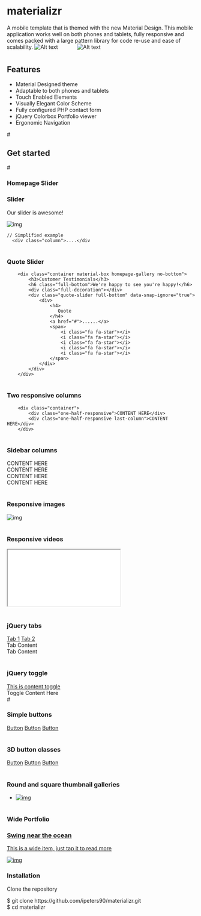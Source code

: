 # materializr

A mobile template that is themed with the new Material Design. This mobile application  works well on both phones and tablets, fully responsive and comes packed with a large pattern library for code re-use and ease of scalability.
![Alt text](/images/mtzr.png?raw=true "Metron screenshot") &#160; &#160; &#160; &#160; &#160; &#160; ![Alt text](/images/side_menu.png?raw=true "Metron screenshot")
# <h2>Features</h2>
<ul>
  <li>Material Designed theme</li>
  <li>Adaptable to both phones and tablets</li>
  <li>Touch Enabled Elements</li>
  <li>Visually Elegant Color Scheme</li>
  <li>Fully configured PHP contact form</li>
  <li>jQuery Colorbox Portfolio viewer</li>
  <li>Ergonomic Navigation</li>
</ul>
# <h2>Get started</h2>
# <h3>Homepage Slider </h3>
        <div class="slider-container material-box full-bottom">
            <div class="homepage-slider">          
                <div>
                    <div class="overlay"></div>
                    <div class="homepage-slider-caption homepage-center-caption">
                        <h3>Slider</h3>
                        <p>Our slider is awesome!</p>
                    </div>
                    <img src="images/pictures/5.jpg" class="responsive-image" alt="img">
                </div>
            </div>
        </div>
            
    // Simplified example
      <div class="column">....</div

# <h3>Quote Slider </h3>

        <div class="container material-box homepage-gallery no-bottom">
            <h3>Customer Testimonials</h3>
            <h6 class="full-bottom">We're happy to see you're happy!</h6>            
            <div class="full-decoration"></div>            
            <div class="quote-slider full-bottom" data-snap-ignore="true">
                <div> 
                    <h4>
                       Quote
                    </h4>
                    <a href="#">......</a>
                    <span>
                        <i class="fa fa-star"></i>
                        <i class="fa fa-star"></i>
                        <i class="fa fa-star"></i>
                        <i class="fa fa-star"></i>
                        <i class="fa fa-star"></i>
                    </span>
                </div>
            </div>
        </div>
# <h3>Two responsive columns </h3>
        <div class="container">
            <div class="one-half-responsive">CONTENT HERE</div>
            <div class="one-half-responsive last-column">CONTENT HERE</div>
        </div>
                
# <h3>Sidebar columns</h3>
<div class="container">
    <div class="sidebar-right-big">CONTENT HERE</div>
    <div class="sidebar-left-small">CONTENT HERE</div>
</div>
<div class="container">
    <div class="sidebar-left-big">CONTENT HERE</div>
    <div class="sidebar-right-small">CONTENT HERE</div>
</div>
                
# <h3>Responsive images </h3>
<img src="images/img.jpg" alt="img" class="responsive-image">

# <h3>Responsive videos </h3>
<iframe class="responsive-video" src="video_address_link"></iframe>

# <h3>jQuery tabs </h3>
<div class="container">
    <div class="tabs">
        <a href="#" class="tab-but tab-but-1 tab-active">Tab 1</a>
        <a href="#" class="tab-but tab-but-2">Tab 2</a>   
    </div>
    <div class="tab-content tab-content-1">
        Tab Content
    </div>
    <div class="tab-content tab-content-2">
        Tab Content
    </div>
</div>
      
# <h3>jQuery toggle </h3>
<div class="container">
    <div class="toggle-1">
        <a href="#" class="deploy-toggle-1">This is content toggle</a>
        <div class="toggle-content">
            Toggle Content Here
        </div>
    </div>
</div>
# <h3>Simple buttons </h3>
<a href="#" class="button button-red">Button</a>
<a href="#" class="button button-green">Button</a>
<a href="#" class="button button-blue">Button</a>

# <h3>3D button classes </h3>
<a href="#" class="button-3d button-red red-3d">Button</a>
<a href="#" class="button-3d button-green green-3d">Button</a>
<a href="#" class="button-3d button-blue blue-3d">Button</a>

# <h3>Round and square thumbnail galleries </h3>
<ul class="gallery round-thumb">
    <li>
        <a class="swipebox" href="images/pictures/1.jpg" title="An awesome gallery!">
            <img src="images/pictures/1s.jpg" alt="img" />
        </a>
    </li>
</ul>

# <h3>Wide Portfolio </h3>
<div class="portfolio-wide">
    <a href="#" class="portfolio-wide-item">
        <h3>Swing near the ocean</h3>
        <p>This is a wide item, just tap it to read more</p>
        <div class="overlay"></div>
        <img class="responsive-image" src="images/pictures/1ww.jpg" alt="img">
    </a>
</div>
<h3>Installation</h3>

Clone the repository

<div>$ git clone https://github.com/ipeters90/materializr.git<br>$ cd materializr</div>
